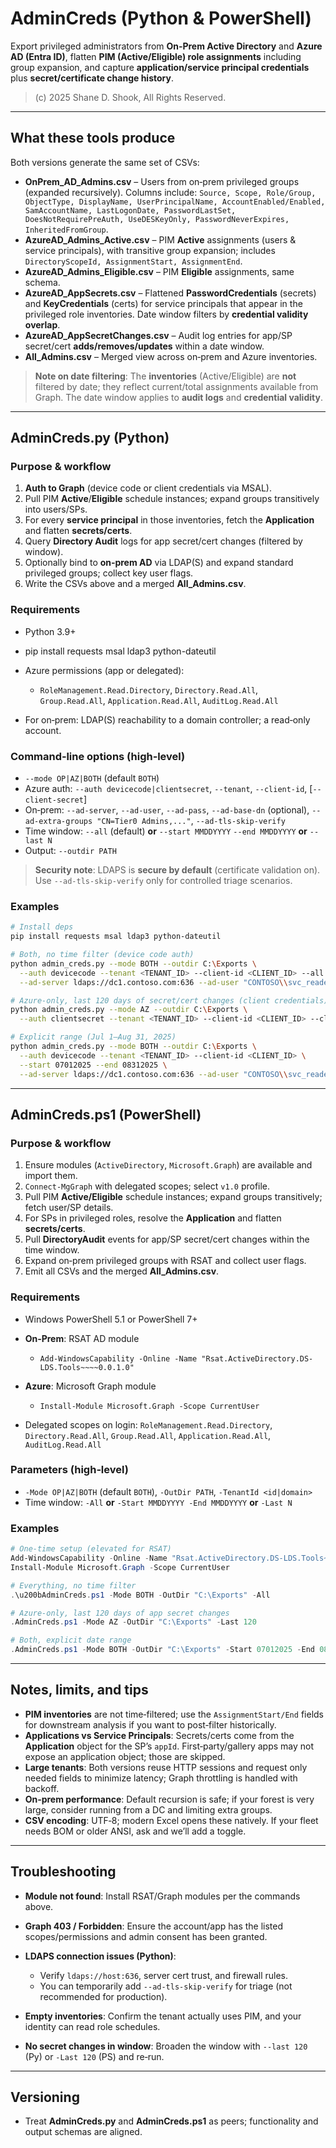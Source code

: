 # AdminCreds (Python & PowerShell)

Export privileged administrators from **On‑Prem Active Directory** and **Azure AD (Entra ID)**, flatten **PIM (Active/Eligible) role assignments** including group expansion, and capture **application/service principal credentials** plus **secret/certificate change history**.

> (c) 2025 Shane D. Shook, All Rights Reserved.

---

## What these tools produce

Both versions generate the same set of CSVs:

* **OnPrem\_AD\_Admins.csv** – Users from on‑prem privileged groups (expanded recursively). Columns include: `Source, Scope, Role/Group, ObjectType, DisplayName, UserPrincipalName, AccountEnabled/Enabled, SamAccountName, LastLogonDate, PasswordLastSet, DoesNotRequirePreAuth, UseDESKeyOnly, PasswordNeverExpires, InheritedFromGroup`.
* **AzureAD\_Admins\_Active.csv** – PIM **Active** assignments (users & service principals), with transitive group expansion; includes `DirectoryScopeId, AssignmentStart, AssignmentEnd`.
* **AzureAD\_Admins\_Eligible.csv** – PIM **Eligible** assignments, same schema.
* **AzureAD\_AppSecrets.csv** – Flattened **PasswordCredentials** (secrets) and **KeyCredentials** (certs) for service principals that appear in the privileged role inventories. Date window filters by **credential validity overlap**.
* **AzureAD\_AppSecretChanges.csv** – Audit log entries for app/SP secret/cert **adds/removes/updates** within a date window.
* **All\_Admins.csv** – Merged view across on‑prem and Azure inventories.

> **Note on date filtering**: The **inventories** (Active/Eligible) are **not** filtered by date; they reflect current/total assignments available from Graph. The date window applies to **audit logs** and **credential validity**.

---

## AdminCreds.py (Python)

### Purpose & workflow

1. **Auth to Graph** (device code or client credentials via MSAL).
2. Pull PIM **Active**/**Eligible** schedule instances; expand groups transitively into users/SPs.
3. For every **service principal** in those inventories, fetch the **Application** and flatten **secrets/certs**.
4. Query **Directory Audit** logs for app secret/cert changes (filtered by window).
5. Optionally bind to **on‑prem AD** via LDAP(S) and expand standard privileged groups; collect key user flags.
6. Write the CSVs above and a merged **All\_Admins.csv**.

### Requirements

* Python 3.9+
* pip install requests msal ldap3 python-dateutil
* Azure permissions (app or delegated):

  * `RoleManagement.Read.Directory`, `Directory.Read.All`, `Group.Read.All`, `Application.Read.All`, `AuditLog.Read.All`
* For on‑prem: LDAP(S) reachability to a domain controller; a read‑only account.

### Command‑line options (high‑level)

* `--mode OP|AZ|BOTH` (default `BOTH`)
* Azure auth: `--auth devicecode|clientsecret`, `--tenant`, `--client-id`, \[`--client-secret`]
* On‑prem: `--ad-server`, `--ad-user`, `--ad-pass`, `--ad-base-dn` (optional), `--ad-extra-groups "CN=Tier0 Admins,..."`, `--ad-tls-skip-verify`
* Time window: `--all` (default) **or** `--start MMDDYYYY` `--end MMDDYYYY` **or** `--last N`
* Output: `--outdir PATH`

> **Security note**: LDAPS is **secure by default** (certificate validation on). Use `--ad-tls-skip-verify` only for controlled triage scenarios.

### Examples

```bash
# Install deps
pip install requests msal ldap3 python-dateutil

# Both, no time filter (device code auth)
python admin_creds.py --mode BOTH --outdir C:\Exports \
  --auth devicecode --tenant <TENANT_ID> --client-id <CLIENT_ID> --all \
  --ad-server ldaps://dc1.contoso.com:636 --ad-user "CONTOSO\\svc_reader" --ad-pass "***" --ad-base-dn "DC=contoso,DC=com"

# Azure‑only, last 120 days of secret/cert changes (client credentials)
python admin_creds.py --mode AZ --outdir C:\Exports \
  --auth clientsecret --tenant <TENANT_ID> --client-id <CLIENT_ID> --client-secret <SECRET> --last 120

# Explicit range (Jul 1–Aug 31, 2025)
python admin_creds.py --mode BOTH --outdir C:\Exports \
  --auth devicecode --tenant <TENANT_ID> --client-id <CLIENT_ID> \
  --start 07012025 --end 08312025 \
  --ad-server ldaps://dc1.contoso.com:636 --ad-user "CONTOSO\\svc_reader" --ad-pass "***"
```

---

## AdminCreds.ps1 (PowerShell)

### Purpose & workflow

1. Ensure modules (`ActiveDirectory`, `Microsoft.Graph`) are available and import them.
2. `Connect-MgGraph` with delegated scopes; select `v1.0` profile.
3. Pull PIM **Active/Eligible** schedule instances; expand groups transitively; fetch user/SP details.
4. For SPs in privileged roles, resolve the **Application** and flatten **secrets/certs**.
5. Pull **DirectoryAudit** events for app/SP secret/cert changes within the time window.
6. Expand on‑prem privileged groups with RSAT and collect user flags.
7. Emit all CSVs and the merged **All\_Admins.csv**.

### Requirements

* Windows PowerShell 5.1 or PowerShell 7+
* **On‑Prem**: RSAT AD module

  * `Add-WindowsCapability -Online -Name "Rsat.ActiveDirectory.DS-LDS.Tools~~~~0.0.1.0"`
* **Azure**: Microsoft Graph module

  * `Install-Module Microsoft.Graph -Scope CurrentUser`
* Delegated scopes on login: `RoleManagement.Read.Directory`, `Directory.Read.All`, `Group.Read.All`, `Application.Read.All`, `AuditLog.Read.All`

### Parameters (high‑level)

* `-Mode OP|AZ|BOTH` (default `BOTH`), `-OutDir PATH`, `-TenantId <id|domain>`
* Time window: `-All` **or** `-Start MMDDYYYY -End MMDDYYYY` **or** `-Last N`

### Examples

```powershell
# One‑time setup (elevated for RSAT)
Add-WindowsCapability -Online -Name "Rsat.ActiveDirectory.DS-LDS.Tools~~~~0.0.1.0"
Install-Module Microsoft.Graph -Scope CurrentUser

# Everything, no time filter
.\u200bAdminCreds.ps1 -Mode BOTH -OutDir "C:\Exports" -All

# Azure‑only, last 120 days of app secret changes
.​AdminCreds.ps1 -Mode AZ -OutDir "C:\Exports" -Last 120

# Both, explicit date range
.​AdminCreds.ps1 -Mode BOTH -OutDir "C:\Exports" -Start 07012025 -End 08312025
```

---

## Notes, limits, and tips

* **PIM inventories** are not time‑filtered; use the `AssignmentStart/End` fields for downstream analysis if you want to post‑filter historically.
* **Applications vs Service Principals**: Secrets/certs come from the **Application** object for the SP’s `appId`. First‑party/gallery apps may not expose an application object; those are skipped.
* **Large tenants**: Both versions reuse HTTP sessions and request only needed fields to minimize latency; Graph throttling is handled with backoff.
* **On‑prem performance**: Default recursion is safe; if your forest is very large, consider running from a DC and limiting extra groups.
* **CSV encoding**: UTF‑8; modern Excel opens these natively. If your fleet needs BOM or older ANSI, ask and we’ll add a toggle.

---

## Troubleshooting

* **Module not found**: Install RSAT/Graph modules per the commands above.
* **Graph 403 / Forbidden**: Ensure the account/app has the listed scopes/permissions and admin consent has been granted.
* **LDAPS connection issues (Python)**:

  * Verify `ldaps://host:636`, server cert trust, and firewall rules.
  * You can temporarily add `--ad-tls-skip-verify` for triage (not recommended for production).
* **Empty inventories**: Confirm the tenant actually uses PIM, and your identity can read role schedules.
* **No secret changes in window**: Broaden the window with `--last 120` (Py) or `-Last 120` (PS) and re‑run.

---

## Versioning

* Treat **AdminCreds.py** and **AdminCreds.ps1** as peers; functionality and output schemas are aligned.



